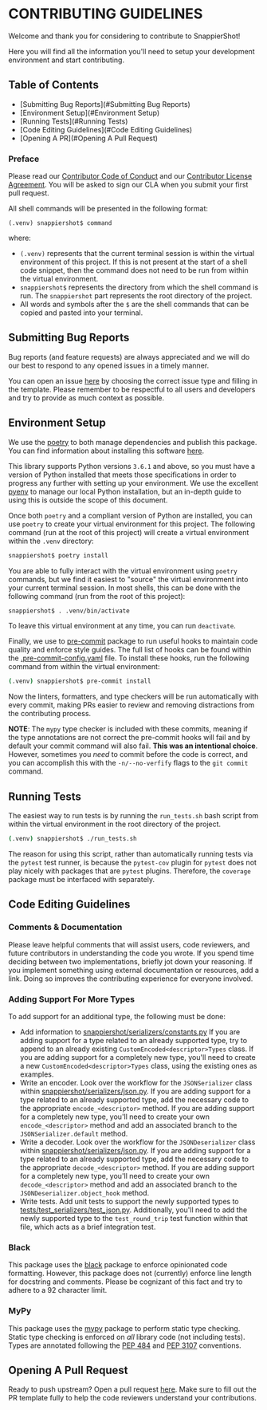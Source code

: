 # CONTRIBUTING GUIDELINES

Welcome and thank you for considering to contribute to SnappierShot!

Here you will find all the information you'll need to setup your development
  environment and start contributing.

## Table of Contents
  * [Submitting Bug Reports](#Submitting Bug Reports)
  * [Environment Setup](#Environment Setup)
  * [Running Tests](#Running Tests)
  * [Code Editing Guidelines](#Code Editing Guidelines)
  * [Opening A PR](#Opening A Pull Request)

### Preface
Please read our [Contributor Code of Conduct](.github/CONTRIBUTOR_CODE_OF_CONDUCT.md)
  and our [Contributor License Agreement](.github/CONTRIBUTOR_LICENSE_AGREEMENT.md).
  You will be asked to sign our CLA when you submit your first pull request.

All shell commands will be presented in the following format:
```
(.venv) snappiershot$ command
```
where:
* `(.venv)` represents that the current terminal session is within the
  virtual environment of this project. If this is not present at the start
  of a shell code snippet, then the command does not need to be run from
  within the virtual environment.
* `snappiershot$` represents the directory from which the shell command is run.
  The `snappiershot` part represents the root directory of the project.
* All words and symbols after the `$` are the shell commands that can be copied
  and pasted into your terminal.


## Submitting Bug Reports
Bug reports (and feature requests) are always appreciated and we will do our
  best to respond to any opened issues in a timely manner.

You can open an issue [here](https://github.com/MORSECorp/snappiershot/issues/new/choose)
  by choosing the correct issue type and filling in the template. Please
  remember to be respectful to all users and developers and try to provide
  as much context as possible.


## Environment Setup
We use the [poetry](https://python-poetry.org/) to both manage dependencies
  and publish this package. You can find information about installing this
  software [here](https://python-poetry.org/docs/).

This library supports Python versions `3.6.1` and above, so you must have
  a version of Python installed that meets those specifications in order to
  progress any further with setting up your environment. We use the
  excellent [pyenv](https://github.com/pyenv/pyenv) to manage our local
  Python installation, but an in-depth guide to using this is outside the
  scope of this document.

Once both `poetry` and a compliant version of Python are installed,
  you can use `poetry` to create your virtual environment for this project.
  The following command (run at the root of this project) will create a
  virtual environment within the `.venv` directory:
```bash
snappiershot$ poetry install
```
You are able to fully interact with the virtual environment using `poetry`
  commands, but we find it easiest to "source" the virtual environment into
  your current terminal session. In most shells, this can be done with the
  following command (run from the root of this project):
```bash
snappiershot$ . .venv/bin/activate
```
To leave this virtual environment at any time, you can run `deactivate`.

Finally, we use to [pre-commit](https://pre-commit.com) package to run
  useful hooks to maintain code quality and enforce style guides. The
  full list of hooks can be found within the
  [.pre-commit-config.yaml](.pre-commit-config.yaml) file.
  To install these hooks, run the following command from within the virtual
  environment:
```bash
(.venv) snappiershot$ pre-commit install
```

Now the linters, formatters, and type checkers will be run automatically with
  every commit, making PRs easier to review and removing distractions from the
  contributing process.

**NOTE**: The `mypy` type checker is included with these commits, meaning if
  the type annotations are not correct the pre-commit hooks will fail and by
  default your commit command will also fail.
  **This was an intentional choice**.
  However, sometimes you _need_ to commit before the code is correct, and you
  can accomplish this with the `-n/--no-verfify` flags to the `git commit`
  command.

## Running Tests
The easiest way to run tests is by running the `run_tests.sh` bash script
  from within the virtual environment in the root directory of the project.
```bash
(.venv) snappiershot$ ./run_tests.sh
```
The reason for using this script, rather than automatically running tests via
  the `pytest` test runner, is because the `pytest-cov` plugin for `pytest`
  does not play nicely with packages that are `pytest` plugins.
Therefore, the `coverage` package must be interfaced with separately.

## Code Editing Guidelines

### Comments & Documentation

Please leave helpful comments that will assist users, code reviewers, and
  future contributors in understanding the code you wrote. If you spend time
  deciding between two implementations, briefly jot down your reasoning. If
  you implement something using external documentation or resources, add a
  link. Doing so improves the contributing experience for everyone involved.

### Adding Support For More Types

To add support for an additional type, the following must be done:
  * Add information to [snappiershot/serializers/constants.py](snappiershot/serializers/constants.py)
    If you are adding support for a type related to an already supported type,
    try to append to an already existing `CustomEncoded<descriptor>Types` class.
    If you are adding support for a completely new type, you'll need to
    create a new `CustomEncoded<descriptor>Types` class, using the existing
    ones as examples.
  * Write an encoder.
    Look over the workflow for the `JSONSerializer` class within
    [snappiershot/serializers/json.py](snappiershot/serializers/json.py).
    If you are adding support for a type related to an already supported type,
    add the necessary code to the appropriate `encode_<descriptor>` method.
    If you are adding support for a completely new type, you'll need to
    create your own `encode_<descriptor>` method and add an associated branch
    to the `JSONSerializer.default` method.
  * Write a decoder.
    Look over the workflow for the `JSONDeserializer` class within
    [snappiershot/serializers/json.py](snappiershot/serializers/json.py).
    If you are adding support for a type related to an already supported type,
    add the necessary code to the appropriate `decode_<descriptor>` method.
    If you are adding support for a completely new type, you'll need to
    create your own `decode_<descriptor>` method and add an associated branch
    to the `JSONDeserializer.object_hook` method.
  * Write tests.
    Add unit tests to support the newly supported types to
    [tests/test_serializers/test_json.py](tests/test_serializers/test_json.py).
    Additionally, you'll need to add the newly supported type to the
    `test_round_trip` test function within that file, which acts as a
    brief integration test.

### Black

This package uses the [black](https://github.com/psf/black) package to enforce
  opinionated code formatting. However, this package does not (currently)
  enforce line length for docstring and comments. Please be cognizant of this
  fact and try to adhere to a 92 character limit.

### MyPy

This package uses the [mypy](https://github.com/python/mypy) package to perform
  static type checking. Static type checking is enforced on _*all*_ library code
  (not including tests). Types are annotated following the
  [PEP 484](https://www.python.org/dev/peps/pep-0484/) and
  [PEP 3107](https://www.python.org/dev/peps/pep-3107/) conventions.

## Opening A Pull Request

Ready to push upstream? Open a pull request [here](https://github.com/MORSECorp/snappiershot/compare).
Make sure to fill out the PR template fully to help the code reviewers
  understand your contributions.
